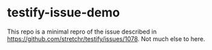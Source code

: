 # testify-issue-demo

This repo is a minimal repro of the issue described in https://github.com/stretchr/testify/issues/1078. Not much else to here.
